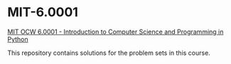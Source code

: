# MIT-6.0001
[MIT OCW 6.0001 - Introduction to Computer Science and Programming in Python](https://ocw.mit.edu/courses/electrical-engineering-and-computer-science/6-0001-introduction-to-computer-science-and-programming-in-python-fall-2016/)

This repository contains solutions for the problem sets in this course.
